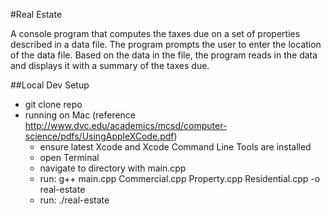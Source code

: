 #Real Estate

A console program that computes the taxes due on a set of properties described in a data file. The program prompts the user to enter the location of the data file.  Based on the data in the file, the program reads in the data and displays it with a summary of the taxes due.

##Local Dev Setup
* git clone repo
* running on Mac (reference http://www.dvc.edu/academics/mcsd/computer-science/pdfs/UsingAppleXCode.pdf)
    * ensure latest Xcode and Xcode Command Line Tools are installed
    * open Terminal
    * navigate to directory with main.cpp
    * run: g++ main.cpp Commercial.cpp Property.cpp Residential.cpp -o real-estate
    * run: ./real-estate
